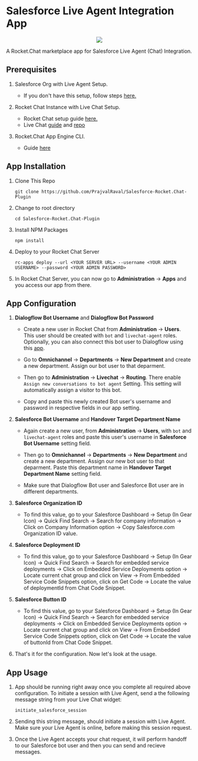# Salesforce Live Agent Integration App

<p  align="center">

<img  src="https://user-images.githubusercontent.com/41849970/84944024-d03e0d80-b102-11ea-94fd-b5500dca314d.png">

</p>

A Rocket.Chat marketplace app for Salesforce Live Agent (Chat) Integration.

## Prerequisites

1. Salesforce Org with Live Agent Setup.
    + If you don't have this setup, follow steps [here.](https://github.com/PrajvalRaval/Salesforce-Rocket.Chat-Plugin/blob/master/instructions.md#salesforce-live-agent-setup)
    
1. Rocket Chat Instance with Live Chat Setup.
    + Rocket Chat setup guide [here.](https://docs.rocket.chat/guides/developer/quick-start)
    + Live Chat [guide](https://docs.rocket.chat/guides/administrator-guides/livechat#:~:text=Enable%20Livechat%20feature,Settings%20%3E%20Livechat%20and%20enable%20it.&text=Now%20the%20admin%20will%20have,left%20corner%20drop%20down%20menu.) and [repo](https://github.com/RocketChat/Rocket.Chat.Livechat)
    
1. Rocket.Chat App Engine CLI.
    + Guide [here](https://docs.rocket.chat/apps-development/getting-started)

## App Installation

1. Clone This Repo

    `git clone https://github.com/PrajvalRaval/Salesforce-Rocket.Chat-Plugin`

1. Change to root directory

    `cd Salesforce-Rocket.Chat-Plugin`

1. Install NPM Packages

    `npm install`

1. Deploy to your Rocket Chat Server

    `rc-apps deploy --url <YOUR SERVER URL> --username <YOUR ADMIN USERNAME> --password <YOUR ADMIN PASSWORD>`
    
1. In Rocket Chat Server, you can now go to **Administration** -> **Apps** and you access our app from there.

## App Configuration

1. **Dialogflow Bot Username** and **Dialogflow Bot Password**

    + Create a new user in Rocket Chat from **Administration** -> **Users**. This user should be created with `bot` and `livechat-agent` roles. Optionally, you can also connect this bot user to Dialogflow using this [app](https://github.com/RocketChat/Apps.Dialogflow/tree/develop-gsoc).
    
    + Go to **Omnichannel** -> **Departments** -> **New Department** and create a new department. Assign our bot user to that deparment. 
    
    + Then go to **Administration** -> **Livechat** -> **Routing**. There enable `Assign new conversations to bot agent` Setting. This setting will automatically assign a visitor to this bot.
    
    + Copy and paste this newly created Bot user's username and password in respective fields in our app setting.
    
1. **Salesforce Bot Username** and **Handover Target Department Name**

    + Again create a new user, from **Administration** -> **Users**, with `bot` and `livechat-agent` roles and paste this user's username in **Salesforce Bot Username** setting field.
    
    + Then go to **Omnichannel** -> **Departments** -> **New Department** and create a new department. Assign our new bot user to that deparment. Paste this department name in **Handover Target Department Name** setting field.
    
    + Make sure that Dialogflow Bot user and Salesforce Bot user are in different departments.
    
1. **Salesforce Organization ID**

    + To find this value, go to your Salesforce Dashboard -> Setup (In Gear Icon) -> Quick Find Search -> Search for company information -> Click on Company Information option -> Copy Salesforce.com Organization ID value.

1. **Salesforce Deployment ID**

    + To find this value, go to your Salesforce Dashboard -> Setup (In Gear Icon) -> Quick Find Search -> Search for embedded service deployments -> Click on Embedded Service Deployments option -> Locate current chat group and click on View -> From Embedded Service Code Snippets option, click on Get Code -> Locate the value of deploymentId from Chat Code Snippet.

1. **Salesforce Button ID**

    + To find this value, go to your Salesforce Dashboard -> Setup (In Gear Icon) -> Quick Find Search -> Search for embedded service deployments -> Click on Embedded Service Deployments option -> Locate current chat group and click on View -> From Embedded Service Code Snippets option, click on Get Code -> Locate the value of buttonId from Chat Code Snippet.

1. That's it for the configuration. Now let's look at the usage.

## App Usage

1. App should be running right away once you complete all required above configuration. To initiate a session with Live Agent, send a the following message string from your Live Chat widget:

    ```
    initiate_salesforce_session
    ```

1. Sending this string message, should initiate a session with Live Agent. Make sure your Live Agent is online, before making this session request.

1. Once the Live Agent accepts your chat request, it will perform handoff to our Salesforce bot user and then you can send and recieve messages.
